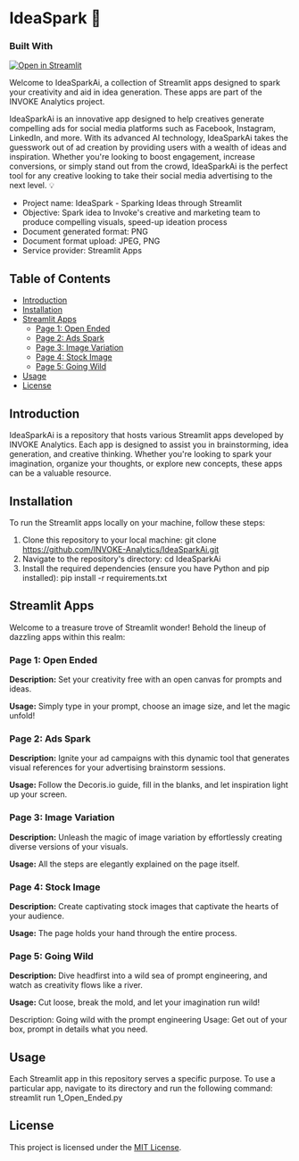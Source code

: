 # IdeaSpark 🚀

### Built With

[![Open in Streamlit](https://static.streamlit.io/badges/streamlit_badge_black_white.svg)](https://ideasparkbyinvoke.streamlit.app/)

Welcome to IdeaSparkAi, a collection of Streamlit apps designed to spark your creativity and aid in idea generation. These apps are part of the INVOKE Analytics project.

IdeaSparkAi is an innovative app designed to help creatives generate compelling ads for social media platforms such as Facebook, Instagram, LinkedIn, and more. With its advanced AI technology, IdeaSparkAi takes the guesswork out of ad creation by providing users with a wealth of ideas and inspiration. Whether you're looking to boost engagement, increase conversions, or simply stand out from the crowd, IdeaSparkAi is the perfect tool for any creative looking to take their social media advertising to the next level. 💡

- Project name: IdeaSpark - Sparking Ideas through Streamlit
- Objective: Spark idea to Invoke's creative and marketing team to produce compelling visuals, speed-up ideation process
- Document generated format: PNG
- Document format upload: JPEG, PNG
- Service provider: Streamlit Apps

## Table of Contents

- [Introduction](#introduction)
- [Installation](#installation)
- [Streamlit Apps](#streamlit-apps)
  - [Page 1: Open Ended](#Page-1-Open-Ended)
  - [Page 2: Ads Spark](#Page-2-Ads-Spark)
  - [Page 3: Image Variation](#Page-3-Image-Variation)
  - [Page 4: Stock Image](#Page-4-Stock-Image)
  - [Page 5: Going Wild](#Page-5-Going-Wild)
- [Usage](#usage)
- [License](#license)

## Introduction

IdeaSparkAi is a repository that hosts various Streamlit apps developed by INVOKE Analytics. Each app is designed to assist you in brainstorming, idea generation, and creative thinking. Whether you're looking to spark your imagination, organize your thoughts, or explore new concepts, these apps can be a valuable resource.

## Installation

To run the Streamlit apps locally on your machine, follow these steps:

1. Clone this repository to your local machine:
   git clone https://github.com/INVOKE-Analytics/IdeaSparkAi.git
3. Navigate to the repository's directory:
   cd IdeaSparkAi
5. Install the required dependencies (ensure you have Python and pip installed):
   pip install -r requirements.txt

## Streamlit Apps

Welcome to a treasure trove of Streamlit wonder! Behold the lineup of dazzling apps within this realm:

### Page 1: Open Ended

**Description:** Set your creativity free with an open canvas for prompts and ideas.

**Usage:** Simply type in your prompt, choose an image size, and let the magic unfold!

### Page 2: Ads Spark

**Description:** Ignite your ad campaigns with this dynamic tool that generates visual references for your advertising brainstorm sessions.

**Usage:** Follow the Decoris.io guide, fill in the blanks, and let inspiration light up your screen.

### Page 3: Image Variation

**Description:** Unleash the magic of image variation by effortlessly creating diverse versions of your visuals.

**Usage:** All the steps are elegantly explained on the page itself.

### Page 4: Stock Image

**Description:** Create captivating stock images that captivate the hearts of your audience.

**Usage:** The page holds your hand through the entire process.

### Page 5: Going Wild

**Description:** Dive headfirst into a wild sea of prompt engineering, and watch as creativity flows like a river.

**Usage:** Cut loose, break the mold, and let your imagination run wild!

Description: Going wild with the prompt engineering
Usage: Get out of your box, prompt in details what you need.


## Usage

Each Streamlit app in this repository serves a specific purpose. To use a particular app, navigate to its directory and run the following command:
streamlit run 1_Open_Ended.py

## License

This project is licensed under the [MIT License](LICENSE).
